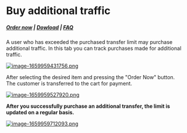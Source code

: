 # Buy additional traffic

#####  [Order now](https://panel.puqcloud.com/index.php?rp=/store/whmcs-module-mikrotik-vpn) | [Dowload](https://download.puqcloud.com/WHMCS/servers/PUQ_WHMCS-Mikrotik-VPN/) | [FAQ](https://faq.puqcloud.com/)

A user who has exceeded the purchased transfer limit may purchase additional traffic. In this tab you can track purchases made for additional traffic.

[![image-1659959431756.png](https://doc.puq.info/uploads/images/gallery/2022-08/scaled-1680-/image-1659959431756.png)](https://doc.puq.info/uploads/images/gallery/2022-08/image-1659959431756.png)

After selecting the desired item and pressing the "Order Now" button.  
The customer is transferred to the cart for payment.

[![image-1659959527920.png](https://doc.puq.info/uploads/images/gallery/2022-08/scaled-1680-/image-1659959527920.png)](https://doc.puq.info/uploads/images/gallery/2022-08/image-1659959527920.png)

**After you successfully purchase an additional transfer, the limit is updated on a regular basis.**

[![image-1659959712093.png](https://doc.puq.info/uploads/images/gallery/2022-08/scaled-1680-/image-1659959712093.png)](https://doc.puq.info/uploads/images/gallery/2022-08/image-1659959712093.png)
